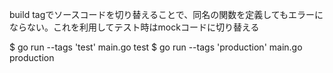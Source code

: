 build tagでソースコードを切り替えることで、同名の関数を定義してもエラーにならない。これを利用してテスト時はmockコードに切り替える

$ go run --tags 'test' main.go
test
$ go run --tags 'production' main.go
production
